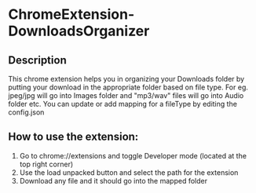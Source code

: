 # ChromeExtension-DownloadsOrganizer
## Description 
This chrome extension helps you in organizing your Downloads folder by putting your download in the appropriate folder based on file type. For eg. jpeg/jpg will go into Images folder and "mp3/wav" files will go into Audio folder etc. You can update or add mapping for a fileType by editing the config.json

## How to use the extension:
1) Go to chrome://extensions and toggle Developer mode (located at the top right corner)
2) Use the load unpacked button and select the path for the extension
3) Download any file and it should go into the mapped folder
